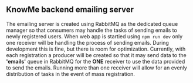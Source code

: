 ## KnowMe backend emailing server

The emailing server is created using RabbitMQ as the dedicated queue manager so that consumers may handle the tasks of sending emails to newly registered users. When web app is startied using `npm run dev` only one receiver will be handling the process of sending emails. During development this is fine, but there is room for optimization. Currently, with each registration a producer will be created so that it may send data to the __'emails'__ queue in RabbitMQ for the __ONE__ receiver to use the data provided to send the emails. Running more than one receiver will allow for an evenly distribution of tasks in the event of mass registration.